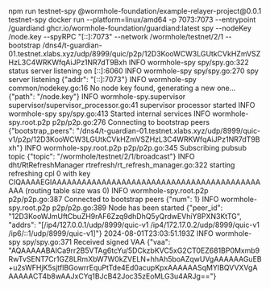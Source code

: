 <div id="termynal" data-termynal>
    <span data-ty="input"><span class="file-path"></span>npm run testnet-spy</span>
    <span data-ty>@wormhole-foundation/example-relayer-project@0.0.1 testnet-spy</span>
    <span data-ty>docker run --platform=linux/amd64 -p 7073:7073 --entrypoint /guardiand ghcr.io/wormhole-foundation/guardiand:latest spy --nodeKey /node.key --spyRPC "[::]:7073" --network /wormhole/testnet/2/1 --bootstrap /dns4/t-guardian-01.testnet.xlabs.xyz/udp/8999/quic/p2p/12D3KooWCW3LGUtkCVkHZmVSZHzL3C4WRKWfqAiJPz1NR7dT9Bxh</span>
    <span data-ty>INFO	wormhole-spy	spy/spy.go:322	status server listening on [::]:6060</span>
    <span data-ty>INFO	wormhole-spy	spy/spy.go:270	spy server listening	{"addr": "[::]:7073"}</span>
    <span data-ty>INFO	wormhole-spy	common/nodekey.go:16	No node key found, generating a new one...	{"path": "/node.key"}</span>
    <span data-ty>INFO	wormhole-spy.supervisor	supervisor/supervisor_processor.go:41	supervisor processor started</span>
    <span data-ty>INFO	wormhole-spy	spy/spy.go:413	Started internal services</span>
    <span data-ty>INFO	wormhole-spy.root.p2p	p2p/p2p.go:276	Connecting to bootstrap peers	{"bootstrap_peers": "/dns4/t-guardian-01.testnet.xlabs.xyz/udp/8999/quic-v1/p2p/12D3KooWCW3LGUtkCVkHZmVSZHzL3C4WRKWfqAiJPz1NR7dT9Bxh"}</span>
    <span data-ty>INFO	wormhole-spy.root.p2p	p2p/p2p.go:345	Subscribing pubsub topic	{"topic": "/wormhole/testnet/2/1/broadcast"}</span>
    <span data-ty>INFO	dht/RtRefreshManager	rtrefresh/rt_refresh_manager.go:322	starting refreshing cpl 0 with key CIQAAAAEGIAAAAAAAAAAAAAAAAAAAAAAAAAAAAAAAAAAAAAAAAAAAAA (routing table size was 0)</span>
    <span data-ty>INFO	wormhole-spy.root.p2p	p2p/p2p.go:387	Connected to bootstrap peers	{"num": 1}</span>
    <span data-ty>INFO	wormhole-spy.root.p2p	p2p/p2p.go:389	Node has been started	{"peer_id": "12D3KooWJmUftCbuZH9rAF6Zzq9dhDhQ5yQrdwEVhiY8PXN3KtTG", "addrs": "[/ip4/127.0.0.1/udp/8999/quic-v1 /ip4/172.17.0.2/udp/8999/quic-v1 /ip6/::1/udp/8999/quic-v1]"}</span>
    <span data-ty>2024-08-01T23:03:51.193Z INFO    wormhole-spy    spy/spy.go:371  Received signed VAA {"vaa": "AQAAAAABAICa9rr2B5VTAg6tcYu/5DCkzbKVC5xG2CT0EZ681BP0Mxmb9RwTvSENT7Cr1GZ8LRmXbW7W0kZVELN+hhAh5boAZqwUVgAAAAAAGuEB+u2sWFHjK5sjtflBGowrrEquPtTde4Ed0acupKpxAAAAAASqMYIBQVVXVgAAAAAACT4b8wAAJxCYq1BJcB42Joc35zEoMLG3u4ARJg=="}</span>
</div>